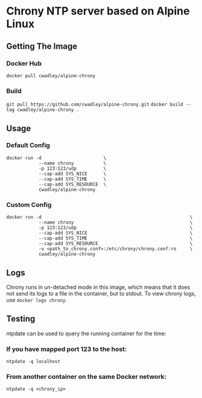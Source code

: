# Chrony NTP server based on Alpine Linux


## Getting The Image
### Docker Hub
`docker pull cwadley/alpine-chrony`


### Build
`git pull https://github.com/cwadley/alpine-chrony.git`
`docker build --tag cwadley/alpine-chrony .`

## Usage
### Default Config
```
docker run -d                       \
            --name chrony           \
            -p 123:123/udp          \
            --cap-add SYS_NICE      \
            --cap-add SYS_TIME      \
            --cap-add SYS_RESOURCE  \
            cwadley/alpine-chrony
```

### Custom Config
```
docker run -d                                                       \
            --name chrony                                           \
            -p 123:123/udp                                          \
            --cap-add SYS_NICE                                      \
            --cap-add SYS_TIME                                      \
            --cap-add SYS_RESOURCE                                  \
            -v <path_to_chrony.conf>:/etc/chrony/chrony.conf:ro     \
            cwadley/alpine-chrony
```

## Logs
Chrony runs in un-detached mode in this image, which means that it does not send its logs to a file in the container, but to stdout. To view chrony logs, use `docker logs chrony`.

## Testing
ntpdate can be used to query the running container for the time:
### If you have mapped port 123 to the host:
`ntpdate -q localhost`
### From another container on the same Docker network:
`ntpdate -q <chrony_ip>`